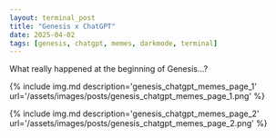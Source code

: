 ```yaml
---
layout: terminal_post
title: "Genesis x ChatGPT"
date: 2025-04-02
tags: [genesis, chatgpt, memes, darkmode, terminal]
---
```


<p class='center'>What really happened at the beginning of Genesis...?</p>
{% include img.md description='genesis_chatgpt_memes_page_1' url='/assets/images/posts/genesis_chatgpt_memes_page_1.png' %}

{% include img.md description='genesis_chatgpt_memes_page_2' url='/assets/images/posts/genesis_chatgpt_memes_page_2.png' %}
